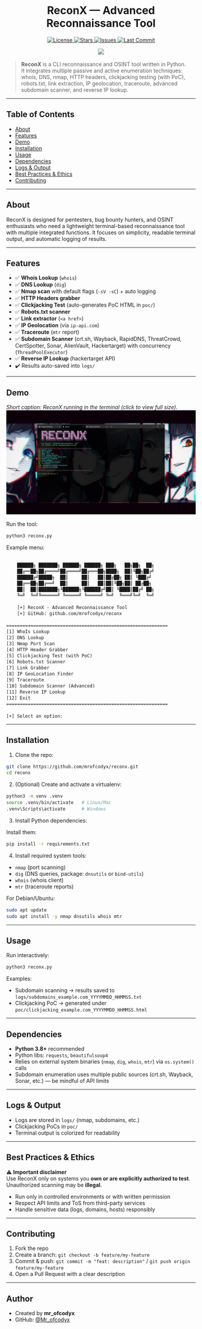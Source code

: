 <h1 align="center">
<b>ReconX — Advanced Reconnaissance Tool</b>
</h1>
<p align="center">
  <a href="">
    <img src="https://img.shields.io/badge/License-MIT-blue.svg" alt="License">
  </a>
  <a href="">
    <img src="https://img.shields.io/github/stars/mrofcodyx/reconx?style=social" alt="Stars">
  </a>
  <a href="">
    <img src="https://img.shields.io/github/issues/mrofcodyx/reconx" alt="Issues">
  </a>
  <a href="">
    <img src="https://img.shields.io/github/last-commit/mrofcodyx/reconx" alt="Last Commit">
  </a>
</p>
 
<p align="center">
  <img src="https://github.com/user-attachments/assets/ac76a931-a877-48af-8af3-bfcb97edf9bd" width="300">
</p>

> **ReconX** is a CLI reconnaissance and OSINT tool written in Python.  
> It integrates multiple passive and active enumeration techniques: whois, DNS, nmap, HTTP headers, clickjacking testing (with PoC), robots.txt, link extraction, IP geolocation, traceroute, advanced subdomain scanner, and reverse IP lookup.  

---

## Table of Contents

- [About](#about)  
- [Features](#features)  
- [Demo](#demo)  
- [Installation](#installation)  
- [Usage](#usage)  
- [Dependencies](#dependencies)  
- [Logs & Output](#logs--output)  
- [Best Practices & Ethics](#best-practices--ethics)    
- [Contributing](#contributing)

---

## About

ReconX is designed for pentesters, bug bounty hunters, and OSINT enthusiasts who need a lightweight terminal-based reconnaissance tool with multiple integrated functions. It focuses on simplicity, readable terminal output, and automatic logging of results.

---

## Features

- ✅ **Whois Lookup** (`whois`)  
- ✅ **DNS Lookup** (`dig`)  
- ✅ **Nmap scan** with default flags (`-sV -sC`) + auto logging  
- ✅ **HTTP Headers grabber**  
- ✅ **Clickjacking Test** (auto-generates PoC HTML in `poc/`)  
- ✅ **Robots.txt scanner**  
- ✅ **Link extractor** (`<a href>`)  
- ✅ **IP Geolocation** (via `ip-api.com`)  
- ✅ **Traceroute** (`mtr` report)  
- ✅ **Subdomain Scanner** (crt.sh, Wayback, RapidDNS, ThreatCrowd, CertSpotter, Sonar, AlienVault, Hackertarget) with concurrency (`ThreadPoolExecutor`)  
- ✅ **Reverse IP Lookup** (hackertarget API)  
- ✔️ Results auto-saved into `logs/`  

---

## Demo
*Short caption: ReconX running in the terminal (click to view full size).*
![ReconX terminal screenshot](1.png)

Run the tool:

```bash
python3 reconx.py
```

Example menu:

```

    ██████╗ ███████╗ ██████╗ ██████╗ ███╗   ██╗██╗  ██╗
    ██╔══██╗██╔════╝██╔════╝██╔═══██╗████╗  ██║╚██╗██╔╝
    ██████╔╝█████╗  ██║     ██║   ██║██╔██╗ ██║ ╚███╔╝
    ██╔══██╗██╔══╝  ██║     ██║   ██║██║╚██╗██║ ██╔██╗
    ██║  ██║███████╗╚██████╗╚██████╔╝██║ ╚████║██╔╝ ██╗
    ╚═╝  ╚═╝╚══════╝ ╚═════╝ ╚═════╝ ╚═╝  ╚═══╝╚═╝  ╚═╝

    [+] ReconX - Advanced Reconnaissance Tool
    [+] GitHub: github.com/mrofcodyx/reconx

============================================================
[1] WhoIs Lookup
[2] DNS Lookup
[3] Nmap Port Scan
[4] HTTP Header Grabber
[5] Clickjacking Test (with PoC)
[6] Robots.txt Scanner
[7] Link Grabber
[8] IP GeoLocation Finder
[9] Traceroute
[10] Subdomain Scanner (Advanced)
[11] Reverse IP Lookup
[12] Exit
============================================================

[+] Select an option:
```

---

## Installation

1. Clone the repo:

```bash
git clone https://github.com/mrofcodyx/reconx.git
cd reconx
```

2. (Optional) Create and activate a virtualenv:

```bash
python3 -m venv .venv
source .venv/bin/activate   # Linux/Mac
.venv\Scripts\activate      # Windows
```

3. Install Python dependencies:

Install them:
```bash
pip install -r requirements.txt
```

4. Install required system tools:  

- `nmap` (port scanning)  
- `dig` (DNS queries, package: `dnsutils` or `bind-utils`)  
- `whois` (whois client)  
- `mtr` (traceroute reports)  

For Debian/Ubuntu:
```bash
sudo apt update
sudo apt install -y nmap dnsutils whois mtr
```

---

## Usage

Run interactively:

```bash
python3 reconx.py
```

Examples:

- Subdomain scanning → results saved to `logs/subdomains_example.com_YYYYMMDD_HHMMSS.txt`  
- Clickjacking PoC → generated under `poc/clickjacking_example.com_YYYYMMDD_HHMMSS.html`  

---

## Dependencies

- **Python 3.8+** recommended  
- Python libs: `requests`, `beautifulsoup4`  
- Relies on external system binaries (`nmap`, `dig`, `whois`, `mtr`) via `os.system()` calls  
- Subdomain enumeration uses multiple public sources (crt.sh, Wayback, Sonar, etc.) — be mindful of API limits  

---

## Logs & Output

- Logs are stored in `logs/` (nmap, subdomains, etc.)  
- Clickjacking PoCs in `poc/`  
- Terminal output is colorized for readability  

---

## Best Practices & Ethics

⚠️ **Important disclaimer**  
Use ReconX only on systems you **own or are explicitly authorized to test**. Unauthorized scanning may be **illegal**.  

- Run only in controlled environments or with written permission  
- Respect API limits and ToS from third-party services  
- Handle sensitive data (logs, domains, hosts) responsibly  

---

## Contributing

1. Fork the repo  
2. Create a branch: `git checkout -b feature/my-feature`  
3. Commit & push: `git commit -m "feat: description"` / `git push origin feature/my-feature`  
4. Open a Pull Request with a clear description  

---

## Author

- Created by **mr_ofcodyx**  
- GitHub: [@Mr_ofcodyx](https://github.com/mrofcodyx)


